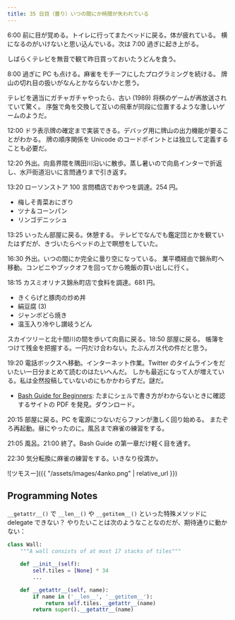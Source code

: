 ```yaml
---
title: 35 日目（曇り）いつの間にか時間が失われている
---
```


6:00 前に目が覚める。トイレに行ってまたベッドに戻る。体が疲れている。
横になるのがいけないと思い込んでいる。次は 7:00 過ぎに起き上がる。

しばらくテレビを無音で観て昨日買っておいたうどんを食う。

8:00 過ぎに PC も点ける。麻雀をモチーフにしたプログラミングを続ける。
牌山の切れ目の扱いがなんとかならないかと思う。

テレビを適当にガチャガチャやったら、古い (1989) 将棋のゲームが再放送されていて驚く。
序盤で角を交換して互いの飛車が同段に位置するような激しいゲームのようだ。

12:00 ドラ表示牌の確定まで実装できる。デバッグ用に牌山の出力機能が要ることがわかる。
牌の順序関係を Unicode のコードポイントとは独立して定義することも必要だ。

12:20 外出。向島界隈を隅田川沿いに散歩。蒸し暑いので向島インターで折返し、水戸街道沿いに言問通りまで引き返す。

13:20 ローソンストア 100 言問橋店でおやつを調達。254 円。

* 梅しそ青菜おにぎり
* ツナ＆コーンパン
* リンゴデニッシュ

13:25 いったん部屋に戻る。休憩する。
テレビでなんでも鑑定団とかを観ていたはずだが、きづいたらベッドの上で瞑想をしていた。

16:30 外出。いつの間にか完全に曇り空になっている。
業平橋経由で錦糸町へ移動。コンビニやブックオフを回ってから晩飯の買い出しに行く。

18:15 カスミオリナス錦糸町店で食料を調達。681 円。

* きくらげと豚肉の炒め丼
* 絹豆腐 (3)
* ジャンボどら焼き
* 温玉入り冷やし讃岐うどん

スカイツリーと北十間川の間を歩いて向島に戻る。18:50 部屋に戻る。
帳簿をつけて残金を把握する。一円だけ合わない。たぶんガス代の件だと思う。

19:20 電話ボックスへ移動。インターネット作業。Twitter のタイムラインをだいたい一日分まとめて読むのはたいへんだ。
しかも最近になって人が増えている。私は全然投稿していないのにもかかわらずだ。謎だ。

* [Bash Guide for Beginners](https://www.tldp.org/LDP/Bash-Beginners-Guide/Bash-Beginners-Guide.pdf):
  たまにシェルで書き方がわからないときに確認するサイトの PDF を発見。ダウンロード。

20:15 部屋に戻る。PC を電源につないだらファンが激しく回り始める。
またぞろ再起動。昼にやったのに。風呂まで麻雀の練習をする。

21:05 風呂。21:00 終了。Bash Guide の第一章だけ軽く目を通す。

22:30 気分転換に麻雀の練習をする。いきなり役満か。

![ツモスー]({{ "/assets/images/4anko.png" | relative_url }})

## Programming Notes

`__getattr__()` で `__len__()` や `__getitem__()` といった特殊メソッドに delegate できない？
やりたいことは次のようなことなのだが、期待通りに動かない：

```python
class Wall:
    """A wall consists of at most 17 stacks of tiles"""

    def __init__(self):
        self.tiles = [None] * 34
        ...

    def __getattr__(self, name):
        if name in ('__len__', '__getitem__'):
            return self.tiles.__getattr__(name)
        return super().__getattr__(name)
```
